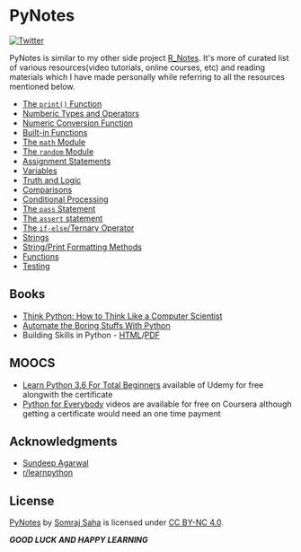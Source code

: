 # PyNotes

[![Twitter](https://img.shields.io/twitter/url?color=Blue&label=Follow%20Me&logo=twitter&style=social&url=https%3A%2F%2Ftwitter.com%2FJarmosan)](https://twitter.com/intent/tweet?text=Wow:&url=https%3A%2F%2Fgithub.com%2FJarmos-san%2FPyNotes)

PyNotes is similar to my other side project [R_Notes](https://github.com/Jarmos-san/R_Notes). It's more of curated list of various resources(video tutorials, online courses, etc) and reading materials which I have made personally while referring to all the resources mentioned below.

- [The `print()` Function](https://github.com/Jarmos-san/PyNotes/blob/master/simple_numeric_expressions_%26_output/print_function.md)
- [Numberic Types and Operators](https://github.com/Jarmos-san/PyNotes/blob/master/simple_numeric_expressions_%26_output/numeric_types_%26_operators.md)
- [Numeric Conversion Function](https://github.com/Jarmos-san/PyNotes/blob/master/simple_numeric_expressions_%26_output/numeric_conversion_functions.md)
- [Built-in Functions](https://github.com/Jarmos-san/PyNotes/blob/master/simple_numeric_expressions_%26_output/built_in_functions.md)
- [The `math` Module](https://github.com/Jarmos-san/PyNotes/blob/master/advanced_expressions/math_module.md)
- [The `random` Module](https://github.com/Jarmos-san/PyNotes/blob/master/advanced_expressions/random_module.md)
- [Assignment Statements](https://github.com/Jarmos-san/PyNotes/blob/master/variables_assignment_%26_input/assignment.md)
- [Variables](https://github.com/Jarmos-san/PyNotes/blob/master/variables_assignment_%26_input/variables.md)
- [Truth and Logic](https://github.com/Jarmos-san/PyNotes/blob/master/comparison_%26_conditional_processing/truth_%26_logic.md)
- [Comparisons](https://github.com/Jarmos-san/PyNotes/blob/master/comparison_%26_conditional_processing/comparisons.md)
- [Conditional Processing](https://github.com/Jarmos-san/PyNotes/blob/master/comparison_%26_conditional_processing/conditional_processing.md)
- [The `pass` Statement](https://github.com/Jarmos-san/PyNotes/blob/master/comparison_%26_conditional_processing/pass_statement.md)
- [The `assert` statement](https://github.com/Jarmos-san/PyNotes/blob/master/comparison_%26_conditional_processing/assert_statement.md)
- [The `if-else`/Ternary Operator](https://github.com/Jarmos-san/PyNotes/blob/master/comparison_%26_conditional_processing/if_else_operator.md)
- [Strings](https://github.com/Jarmos-san/PyNotes/blob/master/strings.md)
- [String/Print Formatting Methods](https://github.com/Jarmos-san/PyNotes/blob/master/string_formatting.md)
- [Functions](https://github.com/Jarmos-san/PyNotes/blob/master/functions.md)
- [Testing](https://realpython.com/python-testing/#testing-your-code)

Books
-----
- [Think Python: How to Think Like a Computer Scientist](https://greenteapress.com/thinkpython2/html/index.html)
- [Automate the Boring Stuffs With Python](https://automatetheboringstuff.com/)
- Building Skills in Python - [HTML](http://buildingskills.itmaybeahack.com/book/python-2.6/html/index.html)/[PDF](http://buildingskills.itmaybeahack.com/book/python-2.6/latex/BuildingSkillsinPython.pdf)

MOOCS
----
- [Learn Python 3.6 For Total Beginners](https://www.udemy.com/python-3-for-total-beginners/learn/v4/overview) available of Udemy for free alongwith the certificate
- [Python for Everybody](https://www.coursera.org/specializations/python) videos are available for free on Coursera although getting a certificate would need an one time payment

Acknowledgments
-----
- [Sundeep Agarwal](https://github.com/learnbyexample)
- [r/learnpython](https://www.reddit.com/r/learnpython/)

License
-----
 [PyNotes](https://github.com/Jarmos-san/PyNotes) by [Somraj Saha](https://github.com/Jarmos-san) is licensed under [CC BY-NC 4.0](https://github.com/Jarmos-san/PyNotes/blob/master/LICENSE.md).

_**GOOD LUCK AND HAPPY LEARNING**_
